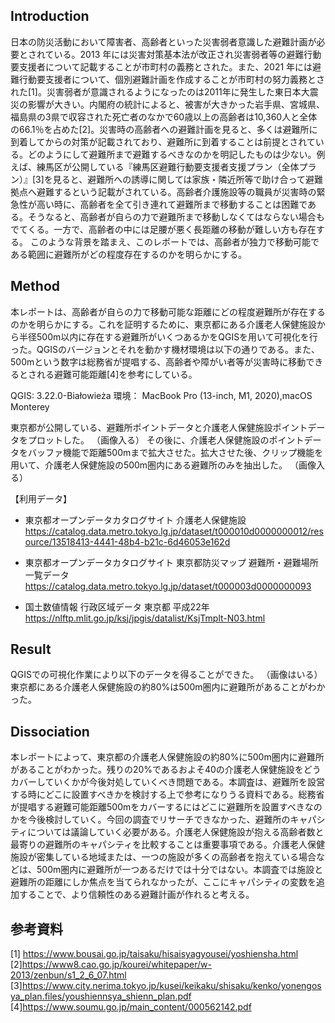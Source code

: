 ## Introduction

日本の防災活動において障害者、高齢者といった災害弱者意識した避難計画が必要とされている。2013 年には災害対策基本法が改正され災害弱者等の避難行動要支援者について記載することが市町村の義務とされた。また、2021 年には避難行動要支援者について、個別避難計画を作成することが市町村の努力義務とされた[1]。災害弱者が意識されるようになったのは2011年に発生した東日本大震災の影響が大きい。内閣府の統計によると、被害が大きかった岩手県、宮城県、福島県の3県で収容された死亡者のなかで60歳以上の高齢者は10,360人と全体の66.1％を占めた[2]。災害時の高齢者への避難計画を見ると、多くは避難所に到着してからの対策が記載されており、避難所に到着することは前提とされている。どのようにして避難所まで避難するべきなのかを明記したものは少ない。例えば、練馬区が公開している『練馬区避難行動要支援者支援プラン（全体プラン）』[3]を見ると、避難所への誘導に関しては家族・隣近所等で助け合って避難拠点へ避難するという記載がされている。高齢者介護施設等の職員が災害時の緊急性が高い時に、高齢者を全て引き連れて避難所まで移動することは困難である。そうなると、高齢者が自らの力で避難所まで移動しなくてはならない場合もでてくる。一方で、高齢者の中には足腰が悪く長距離の移動が難しい方も存在する。
このような背景を踏まえ、このレポートでは、高齢者が独力で移動可能である範囲に避難所がどの程度存在するのかを明らかにする。


## Method
本レポートは、高齢者が自らの力で移動可能な距離にどの程度避難所が存在するのかを明らかにする。これを証明するために、東京都にある介護老人保健施設から半径500m以内に存在する避難所がいくつあるかをQGISを用いて可視化を行った。QGISのバージョンとそれを動かす機材環境は以下の通りである。また、500mという数字は総務省が提唱する、高齢者や障がい者等が災害時に移動できるとされる避難可能距離[4]を参考にしている。

QGIS:
3.22.0-Białowieża
環境：
MacBook Pro (13-inch, M1, 2020),macOS Monterey 

東京都が公開している、避難所ポイントデータと介護老人保健施設ポイントデータをプロットした。
（画像入る）
その後に、介護老人保健施設のポイントデータをバッファ機能で距離500mまで拡大させた。拡大させた後、クリップ機能を用いて、介護老人保健施設の500m圏内にある避難所のみを抽出した。
（画像入る）

【利用データ】
- 東京都オープンデータカタログサイト 介護老人保健施設
https://catalog.data.metro.tokyo.lg.jp/dataset/t000010d0000000012/resource/13518413-4441-48b4-b21c-6d46053e162d

- 東京都オープンデータカタログサイト 東京都防災マップ 避難所・避難場所一覧データ
https://catalog.data.metro.tokyo.lg.jp/dataset/t000003d0000000093

- 国土数値情報 行政区域データ 東京都 平成22年
https://nlftp.mlit.go.jp/ksj/jpgis/datalist/KsjTmplt-N03.html

## Result
QGISでの可視化作業により以下のデータを得ることができた。
（画像はいる）
東京都にある介護老人保健施設の約80%は500m圏内に避難所があることがわかった。

## Dissociation
本レポートによって、東京都の介護老人保健施設の約80%に500m圏内に避難所があることがわかった。残りの20%であるおよそ40の介護老人保健施設をどうカバーしていくかが今後対処していくべき問題である。本調査は、避難所を設営する時にどこに設置すべきかを検討する上で参考になりうる資料である。総務省が提唱する避難可能距離500mをカバーするにはどこに避難所を設置すべきなのかを今後検討していく。今回の調査でリサーチできなかった、避難所のキャパシティについては議論していく必要がある。介護老人保健施設が抱える高齢者数と最寄りの避難所のキャパシティを比較することは重要事項である。介護老人保健施設が密集している地域または、一つの施設が多くの高齢者を抱えている場合などは、500m圏内に避難所が一つあるだけでは十分ではない。本調査では施設と避難所の距離にしか焦点を当てられなかったが、ここにキャパシティの変数を追加することで、より信頼性のある避難計画が作れると考える。











## 参考資料

[1] https://www.bousai.go.jp/taisaku/hisaisyagyousei/yoshiensha.html
[2]https://www8.cao.go.jp/kourei/whitepaper/w-2013/zenbun/s1_2_6_07.html
[3]https://www.city.nerima.tokyo.jp/kusei/keikaku/shisaku/kenko/yonengosya_plan.files/youshiennsya_shienn_plan.pdf
[4]https://www.soumu.go.jp/main_content/000562142.pdf



